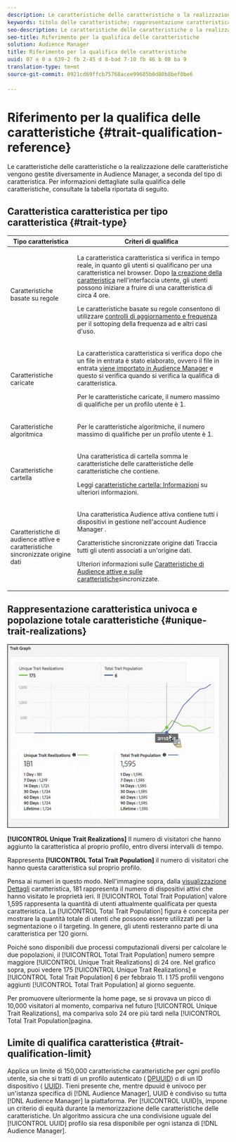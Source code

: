 ```yaml
---
description: Le caratteristiche delle caratteristiche o la realizzazione delle caratteristiche vengono gestite diversamente in Audience Manager, a seconda del tipo di caratteristica. Per informazioni dettagliate sulla qualifica delle caratteristiche, consultate la tabella riportata di seguito.
keywords: titolo delle caratteristiche; rappresentazione caratteristica; Rappresentazione caratteristica univoca; UTR; Popolazione caratteristica totale; TTP
seo-description: Le caratteristiche delle caratteristiche o la realizzazione delle caratteristiche vengono gestite diversamente in Audience Manager, a seconda del tipo di caratteristica. Per informazioni dettagliate sulla qualifica delle caratteristiche, consultate la tabella riportata di seguito.
seo-title: Riferimento per la qualifica delle caratteristiche
solution: Audience Manager
title: Riferimento per la qualifica delle caratteristiche
uuid: 07 e 0 a 639-2 fb 2-45 d 8-bad 7-10 fb 46 b 08 ba 9
translation-type: tm+mt
source-git-commit: 0921cd69ffcb75768acee99685b0d80b8bef0be6

---
```



# Riferimento per la qualifica delle caratteristiche {#trait-qualification-reference}

Le caratteristiche delle caratteristiche o la realizzazione delle caratteristiche vengono gestite diversamente in Audience Manager, a seconda del tipo di caratteristica. Per informazioni dettagliate sulla qualifica delle caratteristiche, consultate la tabella riportata di seguito.

## Caratteristica caratteristica per tipo caratteristica {#trait-type}

<table id="table_14CD705F376B44EEA9A6C011984356F0"> 
 <thead> 
  <tr> 
   <th colname="col1" class="entry"> Tipo caratteristica </th> 
   <th colname="col2" class="entry"> Criteri di qualifica </th> 
  </tr> 
 </thead>
 <tbody> 
  <tr> 
   <td colname="col1"> <p>Caratteristiche basate su regole </p> </td> 
   <td colname="col2"> <p>La caratteristica caratteristica si verifica in tempo reale, in quanto gli utenti si qualificano per una caratteristica nel browser. Dopo <a href="../../features/traits/create-onboarded-rule-based-traits.md#create-rules-based-or-onboarded-traits"> la creazione della caratteristica</a> nell'interfaccia utente, gli utenti possono iniziare a fruire di una caratteristica di circa 4 ore. </p> <p>Le caratteristiche basate su regole consentono di utilizzare <a href="../../features/segments/recency-and-frequency.md"> controlli di aggiornamento e frequenza</a> per il sottoping della frequenza ad e altri casi d'uso. </p> </td> 
  </tr> 
  <tr> 
   <td colname="col1"> <p>Caratteristiche caricate </p> </td> 
   <td colname="col2"> <p>La caratteristica caratteristica si verifica dopo che un file in entrata è stato elaborato, ovvero il file in entrata <a href="../../faq/faq-inbound-data-ingestion.md"> viene importato in Audience Manager</a> e questo si verifica quando si verifica la qualifica di caratteristica. </p> <p> Per le caratteristiche caricate, il numero massimo di qualifiche per un profilo utente è 1. </p> </td> 
  </tr> 
  <tr> 
   <td colname="col1"> <p>Caratteristiche algoritmica </p> </td> 
   <td colname="col2"> <p>Per le caratteristiche algoritmiche, il numero massimo di qualifiche per un profilo utente è 1. </p> </td> 
  </tr> 
  <tr> 
   <td colname="col1"> <p>Caratteristiche cartella </p> </td> 
   <td colname="col2"> <p>Una caratteristica di cartella somma le caratteristiche delle caratteristiche delle caratteristiche che contiene. </p> <p>Leggi <a href="../../features/traits/about-folder-traits.md"> caratteristiche cartella: Informazioni</a> su ulteriori informazioni. </p> </td> 
  </tr>
  <tr> 
   <td colname="col1"> <p>Caratteristiche di audience attive e caratteristiche sincronizzate origine dati </p> </td> 
   <td colname="col2"> <p>Una <span class="wintitle"> caratteristica Audience</span> attiva contiene tutti i dispositivi in gestione nell'account <span class="wintitle"> Audience Manager</span> . </p> <p><span class="wintitle"> Caratteristiche sincronizzate origine dati</span> Traccia tutti gli utenti associati a un'origine dati. </p> <p>Ulteriori informazioni sulle <a href="../../features/traits/client-activity-synced-audience-traits.md"> Caratteristiche di Audience attive e sulle caratteristiche</a>sincronizzate. </p> </td>
  </tr>
 </tbody>
</table>

## Rappresentazione caratteristica univoca e popolazione totale caratteristiche {#unique-trait-realizations}

![](assets/utr-ttp1.png)

**[!UICONTROL Unique Trait Realizations]** Il numero di visitatori che hanno aggiunto la caratteristica al proprio profilo, entro diversi intervalli di tempo.

Rappresenta **[!UICONTROL Total Trait Population]** il numero di visitatori che hanno questa caratteristica sul proprio profilo.

Pensa ai numeri in questo modo. Nell&#39;immagine sopra, dalla [visualizzazione Dettagli](../../features/traits/trait-details-page.md) caratteristica, 181 rappresenta il numero di dispositivi attivi che hanno visitato le proprietà ieri. Il [!UICONTROL Total Trait Population] valore 1,595 rappresenta la quantità di utenti attualmente qualificata per questa caratteristica. La [!UICONTROL Total Trait Population] figura è concepita per mostrare la quantità totale di utenti che possono essere utilizzati per la segmentazione o il targeting. In genere, gli utenti resteranno parte di una caratteristica per 120 giorni.

Poiché sono disponibili due processi computazionali diversi per calcolare le due popolazioni, il [!UICONTROL Total Trait Population] numero sempre maggiore [!UICONTROL Unique Trait Realizations] di 24 ore. Nel grafico sopra, puoi vedere 175 [!UICONTROL Unique Trait Realizations] e [!UICONTROL Total Trait Population] 6 per febbraio 11. I 175 profili vengono aggiunti [!UICONTROL Total Trait Population] al giorno seguente.

Per promuovere ulteriormente la home page, se si provava un picco di 10,000 visitatori al momento, compariva nel futuro [!UICONTROL Unique Trait Realizations], ma compariva solo 24 ore più tardi nella [!UICONTROL Total Trait Population]pagina.

## Limite di qualifica caratteristica {#trait-qualification-limit}

Applica un limite di 150,000 caratteristiche caratteristiche per ogni profilo utente, sia che si tratti di un profilo autenticato ( [DPUUID](../../reference/ids-in-aam.md)) o di un ID dispositivo ( [UUID](../../reference/ids-in-aam.md)). Tieni presente che, mentre dpuuid è univoco per un&#39;istanza specifica di [!DNL Audience Manager], UUID è condiviso su tutta [!DNL Audience Manager] la piattaforma. Per [!UICONTROL UUID]s, impone un criterio di equità durante la memorizzazione delle caratteristiche delle caratteristiche. Un algoritmo assicura che una condivisione uguale del [!UICONTROL UUID] profilo sia resa disponibile per ogni istanza di [!DNL Audience Manager].
